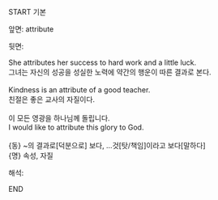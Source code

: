 START
기본

앞면:
attribute


뒷면:
<div>She attributes her success to hard work and a little luck. </div><div>그녀는 자신의 성공을 성실한 노력에 약간의 행운이 따른 결과로 본다.</div><div><br></div><div><div>Kindness is an attribute of a good teacher. </div><div><div>친절은 좋은 교사의 자질이다.</div></div></div><div><br></div><div><div><div>이 모든 영광을 하나님께 돌립니다.</div></div><div><div>I would like to attribute this glory to God.</div></div></div><div><br></div><div>{동} ~의 결과로[덕분으로] 보다,  …것[탓/책임]이라고 보다[말하다]</div><div>{명} 속성, 자질</div>


해석:

END